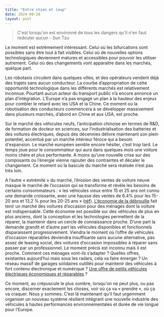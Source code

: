 ```yaml
---
title: "Entre chien et loup"
date: 2024-09-28
layout: post
---
```


<blockquote>C'est lorsqu'on est environné de tous les dangers qu'il n'en faut redouter aucun - Sun Tzu</blockquote>
Le moment est extrêmement intéressant. Celui où les bifurcations sont possibles sans être tout à fait visibles. Celui où de nouvelles options technologiques deviennent matures et accessibles pour pouvoir les utiliser autrement. Celui où des changements vont apparaitre dans les marchés, quelque part.<!--more-->

Les robotaxis circulent dans quelques villes, et des opérateurs vendent déjà des trajets sans aucun conducteur. La courbe d’appropriation de cette opportunité technologique dans les différents marchés est relativement inconnue. Pourtant aucun acteur du transport public n’a encore annoncé un plan d’intégration. L’Europe n’a pas engagé un plan à la hauteur des enjeux pour combler le retard avec les USA et la Chine. Ce moment où la robotisation des conducteurs commencera à se développer massivement dans plusieurs marchés, d’abord en Chine et aux USA, est proche.

Sur le marché des véhicules neufs, l’anticipation chinoise en termes de R&D, de formation de docteur en sciences, sur l’industrialisation des batteries et des voitures électriques, depuis des décennies délivre maintenant son plein potentiel, accentué par un marché intérieur féroce qui a besoin d'expansion. Le marché européen semble encore hésiter, c’est trop tard. Le temps joue pour le consommateur qui aura dans quelques mois une voiture moins chère et plus performante. A moins qu’une nouvelle crise sur des composants ou l’énergie vienne rajouter des contraintes et décaler le changement. Ce moment où la bascule du marché sera réalisée n’est pas très loin.

A l’autre « extrémité » du marché, l’érosion des ventes de voiture neuve masque le marché de l’occasion qui se transforme et révèle les besoins de certains consommateurs : « les véhicules vieux entre 15 et 25 ans ont connu une demande croissante, avec une hausse des ventes de 6.4% pour les 15-20 ans et 13,2 % pour les 20-25 ans » (<a href="https://www.caradisiac.com/marche-de-l-occasion-une-nouvelle-dynamique-en-marche-207495.htm">réf</a>). <a href="https://www.ifop.com/publication/les-francais-leur-voiture-et-leconomie-de-debrouille/">L’économie de la débrouille</a> fait tenir un marché des voitures d’occasion pour des ménages dont la voiture est indispensable. Cette économie est possible sur des véhicules de plus en plus anciens, dont la conception et les technologies permettent de la réparer, la maintenir dans un cercle de connaissance proche. D’une part la demande grandit et d’autre part les véhicules disponibles et fonctionnels disparaissent progressivement. Viendra le moment où l’offre de véhicules d’occasion réparables deviendra insuffisante sans aucune alternative, pas assez de leasing social, des voitures d’occasion impossibles à réparer sans passer par un professionnel. Le moment précis est inconnu mais il est proche. Comment ces ménages vont-ils s’adapter ? Quelles offres, existantes aujourd’hui mais sous les radars, cela va faire émerger ? Un réseau massif de garages solidaires outillés pour maintenir des véhicules à fort contenu électronique et numérique ? <a href="https://xd.ademe.fr">Une offre de petits véhicules électriques économiques et réparables</a> ?

Ce moment, au crépuscule le plus sombre, lorsqu'on ne peut plus, ou pas encore, discerner exactement les choses, voir où ça va « prendre », où ça va craquer. Nous y sommes. C’est là maintenant qu’il faut urgemment organiser un nouveau système résilient intégrant une nouvelle industrie des véhicules à hautes performances environnementales et durée de vie longue pour l’Europe.